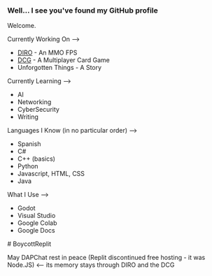 ### Well... I see you've found my GitHub profile
Welcome.

Currently Working On -->
- [DIRO](https://github.com/DAPChat/DIRO) - An MMO FPS
- [DCG](https://github.com/DAPChat/DCG) - A Multiplayer Card Game
- Unforgotten Things - A Story

Currently Learning -->
- AI
- Networking
- CyberSecurity
- Writing

Languages I Know (in no particular order) -->
- Spanish
- C#
- C++ (basics)
- Python
- Javascript, HTML, CSS
- Java

What I Use -->
- Godot
- Visual Studio
- Google Colab
- Google Docs

\# BoycottReplit

May DAPChat rest in peace (Replit discontinued free hosting - it was Node.JS) <-- its memory stays through DIRO and the DCG
